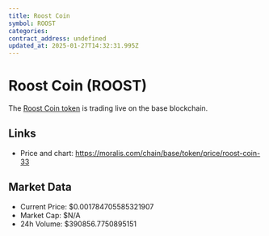 ```yaml
---
title: Roost Coin
symbol: ROOST
categories: 
contract_address: undefined
updated_at: 2025-01-27T14:32:31.995Z
---
```


# Roost Coin (ROOST)
The [Roost Coin token](https://moralis.com/chain/base/token/price/roost-coin-33) is trading live on the base blockchain.

## Links
- Price and chart: https://moralis.com/chain/base/token/price/roost-coin-33

## Market Data
- Current Price: $0.001784705585321907
- Market Cap: $N/A
- 24h Volume: $390856.7750895151
